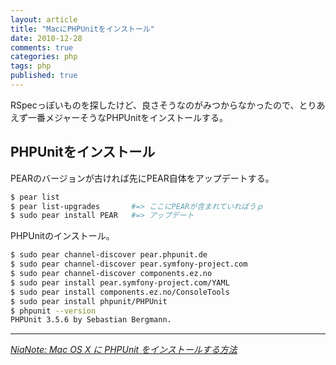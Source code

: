 ```yaml
---
layout: article
title: "MacにPHPUnitをインストール"
date: 2010-12-28
comments: true
categories: php
tags: php
published: true
---
```


RSpecっぽいものを探したけど、良さそうなのがみつからなかったので、とりあえず一番メジャーそうなPHPUnitをインストールする。

<!-- READMORE -->


## PHPUnitをインストール

PEARのバージョンが古ければ先にPEAR自体をアップデートする。

~~~ sh
$ pear list
$ pear list-upgrades       #=> ここにPEARが含まれていればうｐ
$ sudo pear install PEAR   #=> アップデート
~~~

PHPUnitのインストール。

~~~ sh
$ sudo pear channel-discover pear.phpunit.de
$ sudo pear channel-discover pear.symfony-project.com
$ sudo pear channel-discover components.ez.no
$ sudo pear install pear.symfony-project.com/YAML
$ sudo pear install components.ez.no/ConsoleTools
$ sudo pear install phpunit/PHPUnit
$ phpunit --version
PHPUnit 3.5.6 by Sebastian Bergmann.
~~~

* * *

<cite>[NiaNote: Mac OS X に PHPUnit をインストールする方法](http://nia-note.blogspot.com/2010/12/mac-os-x-phpunit.html)</cite>
